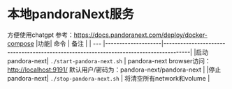 # 本地pandoraNext服务
方便使用chatgpt
参考：https://docs.pandoranext.com/deploy/docker-compose
|功能| 命令                 | 备注                                                                                    |
| --- |--------------------|---------------------------------------------------------------------------------------|
|启动pandora-next| `./start-pandora-next.sh` | pandora-next browser访问：[http://localhost:9191/](http://localhost:9191/) 默认用户/密码为：pandora-next/pandora-next |
|停止pandora-next| `./stop-pandora-next.sh`  | 将清空所有network和volume                                                                   |

